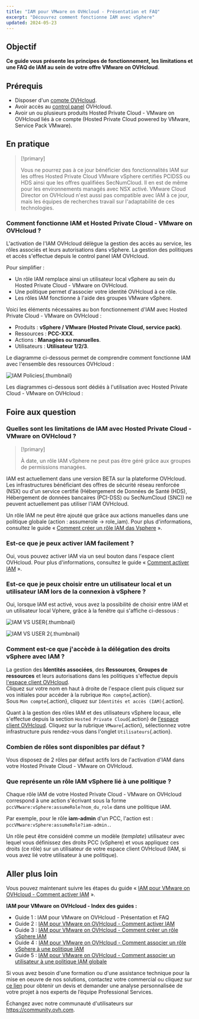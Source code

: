 ```yaml
---
title: "IAM pour VMware on OVHcloud - Présentation et FAQ"
excerpt: "Découvrez comment fonctionne IAM avec vSphere"
updated: 2024-05-23
---
```


## Objectif

**Ce guide vous présente les principes de fonctionnement, les limitations et une FAQ de IAM au sein de votre offre VMware on OVHcloud**.

## Prérequis

- Disposer d'un [compte OVHcloud](/pages/account_and_service_management/account_information/ovhcloud-account-creation).
- Avoir accès au [control panel](/links/manager) OVHcloud.
- Avoir un ou plusieurs produits Hosted Private Cloud - VMware on OVHcloud liés à ce compte (Hosted Private Cloud powered by VMware, Service Pack VMware).

## En pratique

> [!primary]
> 
> Vous ne pourrez pas à ce jour bénéficier des fonctionnalités IAM sur les offres Hosted Private Cloud VMware vSphere certifiés PCIDSS ou HDS ainsi que les offres qualifiées SecNumCloud.
> Il en est de même pour les environnements managés avec NSX activé.
> VMware Cloud Director on OVHcloud n'est aussi pas compatible avec IAM à ce jour, mais les équipes de recherches travail sur l'adaptabilité de ces technologies.
>

### Comment fonctionne IAM et Hosted Private Cloud - VMware on OVHcloud ?

L'activation de l'IAM OVHcloud délègue la gestion des accès au service, les rôles associés et leurs autorisations dans vSphere. La gestion des politiques et accès s'effectue depuis le control panel IAM OVHcloud.

Pour simplifier :

- Un rôle IAM remplace ainsi un utilisateur local vSphere au sein du Hosted Private Cloud - VMware on OVHcloud.
- Une politique permet d'associer votre identité OVHcloud à ce rôle.
- Les rôles IAM fonctionne à l'aide des groupes VMware vSphere.

Voici les éléments nécessaires au bon fonctionnement d'IAM avec Hosted Private Cloud - VMware on OVHcloud :

- Produits : **vSphere / VMware (Hosted Private Cloud, service pack)**.
- Ressources : **PCC-XXX**.
- Actions : **Managées ou manuelles**.
- Utilisateurs : **Utilisateur 1/2/3**.

Le diagramme ci-dessous permet de comprendre comment fonctionne IAM avec l'ensemble des ressources OVHcloud :

![IAM Policies](images/iam_policies.png){.thumbnail}

Les diagrammes ci-dessous sont dédiés à l'utilisation avec Hosted Private Cloud - VMware on OVHcloud : 

## Foire aux question

### Quelles sont les limitations de IAM avec Hosted Private Cloud - VMware on OVHcloud ?

> [!primary]
>
> À date, un rôle IAM vSphere ne peut pas être géré grâce aux groupes de permissions managées.
>

IAM est actuellement dans une version BETA sur la plateforme OVHcloud. Les infrastructures bénéficiant des offres de sécurité réseau renforcée (NSX) ou d'un service certifié (Hébergement de Données de Santé (HDS), Hébergement de données bancaires (PCI-DSS) ou SecNumCloud (SNC)) ne peuvent actuellement pas utiliser l'IAM OVHcloud.

Un rôle IAM ne peut être ajouté que grâce aux actions manuelles dans une politique globale (action : assumerole -> role_iam). Pour plus d'informations, consultez le guide « [Comment créer un rôle IAM das Vsphere](/pages/hosted_private_cloud/hosted_private_cloud_powered_by_vmware/vmware_iam_role_policy) ».

### Est-ce que je peux activer IAM facilement ?

Oui, vous pouvez activer IAM via un seul bouton dans l'espace client OVHcloud. Pour plus d'informations, consultez le guide « [Comment activer IAM](/pages/hosted_private_cloud/hosted_private_cloud_powered_by_vmware/vmware_iam_activation) ».

### Est-ce que je peux choisir entre un utilisateur local et un utilisateur IAM lors de la connexion à vSphere ?

Oui, lorsque IAM est activé, vous avez la possibilité de choisir entre IAM et un utilisateur local Vphere, grâce à la fenêtre qui s'affiche ci-dessous :

![IAM VS USER](images/iam_local_user_vs_iam.png){.thumbnail}

![IAM VS USER 2](images/iam_local_user_vs_iam_2.png){.thumbnail}

### Comment est-ce que j'accède à la délégation des droits vSphere avec IAM ?

La gestion des **Identités associées**, des **Ressources**, **Groupes de ressources** et leurs autorisations dans les politiques s'effectue depuis [l'espace client OVHcloud](/links/manager).<br>
Cliquez sur votre nom en haut à droite de l'espace client puis cliquez sur vos initiales pour accéder à la rubrique `Mon compte`{.action}.<br>
Sous `Mon compte`{.action}, cliquez sur `Identités et accès (IAM)`{.action].

Quant à la gestion des rôles IAM et des utilisateurs vSphere locaux, elle s'effectue depuis la section `Hosted Private Cloud`{.action} de [l'espace client OVHcloud](/links/manager).
Cliquez sur la rubrique `VMware`{.action}, sélectionnez votre infrastructure puis rendez-vous dans l'onglet `Utilisateurs`{.action}.

### Combien de rôles sont disponibles par défaut ?

Vous disposez de 2 rôles par défaut actifs lors de l'activation d'IAM dans votre Hosted Private Cloud - VMware on OVHcloud.

### Que représente un rôle IAM vSphere lié à une politique ?

Chaque rôle IAM de votre Hosted Private Cloud - VMware on OVHcloud correspond à une action s'écrivant sous la forme `pccVMware:vSphere:assumeRole?nom_du_role` dans une politique IAM.

Par exemple, pour le rôle **iam-admin** d'un PCC, l'action est : `pccVMware:vSphere:assumeRole?iam-admin.`.

Un rôle peut être considéré comme un modèle (*template*) utilisateur avec lequel vous définissez des droits PCC (vSphere) et vous appliquez ces droits (ce rôle) sur un utilisateur de votre espace client OVHcloud (IAM, si vous avez lié votre utilisateur à une politique).

## Aller plus loin

Vous pouvez maintenant suivre les étapes du guide « [IAM pour VMware on OVHcloud - Comment activer IAM](/pages/hosted_private_cloud/hosted_private_cloud_powered_by_vmware/vmware_iam_activation) ».

**IAM pour VMware on OVHcloud - Index des guides :**

- Guide 1 : IAM pour VMware on OVHcloud - Présentation et FAQ
- Guide 2 : [IAM pour VMware on OVHcloud - Comment activer IAM](/pages/hosted_private_cloud/hosted_private_cloud_powered_by_vmware/vmware_iam_activation)
- Guide 3 : [IAM pour VMware on OVHcloud - Comment créer un rôle vSphere IAM](/pages/hosted_private_cloud/hosted_private_cloud_powered_by_vmware/vmware_iam_role)
- Guide 4 : [IAM pour VMware on OVHcloud - Comment associer un rôle vSphere à une politique IAM](/pages/hosted_private_cloud/hosted_private_cloud_powered_by_vmware/vmware_iam_role_policy)
- Guide 5 : [IAM pour VMware on OVHcloud - Comment associer un utilisateur à une politique IAM globale](/pages/hosted_private_cloud/hosted_private_cloud_powered_by_vmware/vmware_iam_user_policy)

Si vous avez besoin d'une formation ou d'une assistance technique pour la mise en oeuvre de nos solutions, contactez votre commercial ou cliquez sur [ce lien](https://www.ovhcloud.com/fr/professional-services/) pour obtenir un devis et demander une analyse personnalisée de votre projet à nos experts de l’équipe Professional Services.

Échangez avec notre communauté d'utilisateurs sur <https://community.ovh.com>.
